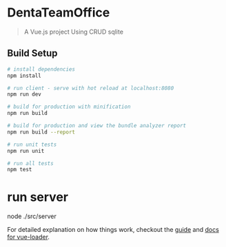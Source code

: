 # DentaTeamOffice

> A Vue.js project Using CRUD sqlite 

## Build Setup

``` bash
# install dependencies
npm install

# run client - serve with hot reload at localhost:8080
npm run dev

# build for production with minification
npm run build

# build for production and view the bundle analyzer report
npm run build --report

# run unit tests
npm run unit

# run all tests
npm test
```
# run server
node ./src/server

For detailed explanation on how things work, checkout the [guide](http://vuejs-templates.github.io/webpack/) and [docs for vue-loader](http://vuejs.github.io/vue-loader).
